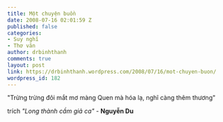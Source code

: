 ```yaml
---
title: Một chuyện buồn
date: 2008-07-16 02:01:59 Z
published: false
categories:
- Suy nghĩ
- Thơ văn
author: drbinhthanh
comments: true
layout: post
link: https://drbinhthanh.wordpress.com/2008/07/16/mot-chuyen-buon/
wordpress_id: 182
---
```


"Trừng trừng đôi mắt mơ màng
Quen mà hóa lạ, nghĩ càng thêm thương"


trích _"Long thành cầm giả ca"_ - **Nguyễn Du**

